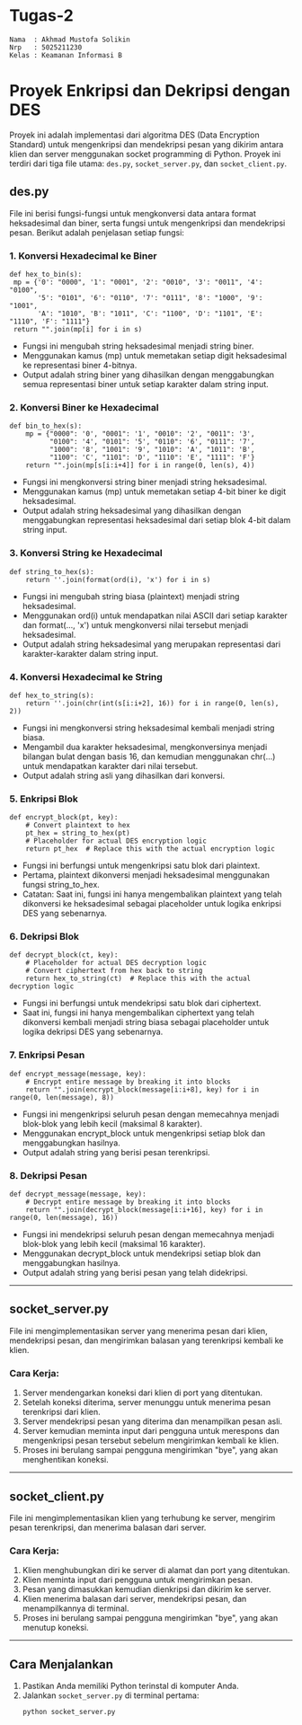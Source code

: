 # Tugas-2

```
Nama  : Akhmad Mustofa Solikin
Nrp   : 5025211230
Kelas : Keamanan Informasi B
```

# Proyek Enkripsi dan Dekripsi dengan DES

Proyek ini adalah implementasi dari algoritma DES (Data Encryption Standard) untuk mengenkripsi dan mendekripsi pesan yang dikirim antara klien dan server menggunakan socket programming di Python. Proyek ini terdiri dari tiga file utama: `des.py`, `socket_server.py`, dan `socket_client.py`.


## des.py

File ini berisi fungsi-fungsi untuk mengkonversi data antara format heksadesimal dan biner, serta fungsi untuk mengenkripsi dan mendekripsi pesan. Berikut adalah penjelasan setiap fungsi:

### 1. Konversi Hexadecimal ke Biner

   ```
   def hex_to_bin(s):
    mp = {'0': "0000", '1': "0001", '2': "0010", '3': "0011", '4': "0100",
          '5': "0101", '6': "0110", '7': "0111", '8': "1000", '9': "1001",
          'A': "1010", 'B': "1011", 'C': "1100", 'D': "1101", 'E': "1110", 'F': "1111"}
    return "".join(mp[i] for i in s)
   ```

   - Fungsi ini mengubah string heksadesimal menjadi string biner.
   - Menggunakan kamus (mp) untuk memetakan setiap digit heksadesimal ke representasi biner 4-bitnya.
   - Output adalah string biner yang dihasilkan dengan menggabungkan semua representasi biner untuk setiap karakter dalam string input.

### 2. Konversi Biner ke Hexadecimal
   
```
def bin_to_hex(s):
    mp = {"0000": '0', "0001": '1', "0010": '2', "0011": '3',
          "0100": '4', "0101": '5', "0110": '6', "0111": '7',
          "1000": '8', "1001": '9', "1010": 'A', "1011": 'B',
          "1100": 'C', "1101": 'D', "1110": 'E', "1111": 'F'}
    return "".join(mp[s[i:i+4]] for i in range(0, len(s), 4))
```
   - Fungsi ini mengkonversi string biner menjadi string heksadesimal.
   - Menggunakan kamus (mp) untuk memetakan setiap 4-bit biner ke digit heksadesimal.
   - Output adalah string heksadesimal yang dihasilkan dengan menggabungkan representasi heksadesimal dari setiap blok 4-bit dalam string input.
     
### 3. Konversi String ke Hexadecimal

```
def string_to_hex(s):
    return ''.join(format(ord(i), 'x') for i in s)
```
   - Fungsi ini mengubah string biasa (plaintext) menjadi string heksadesimal.
   - Menggunakan ord(i) untuk mendapatkan nilai ASCII dari setiap karakter dan format(..., 'x') untuk mengkonversi nilai tersebut menjadi heksadesimal.
   - Output adalah string heksadesimal yang merupakan representasi dari karakter-karakter dalam string input.
     
### 4. Konversi Hexadecimal ke String

```
def hex_to_string(s):
    return ''.join(chr(int(s[i:i+2], 16)) for i in range(0, len(s), 2))
```
   - Fungsi ini mengkonversi string heksadesimal kembali menjadi string biasa.
   - Mengambil dua karakter heksadesimal, mengkonversinya menjadi bilangan bulat dengan basis 16, dan kemudian menggunakan chr(...) untuk mendapatkan karakter dari nilai tersebut.
   - Output adalah string asli yang dihasilkan dari konversi.
     
### 5. Enkripsi Blok
```
def encrypt_block(pt, key):
    # Convert plaintext to hex
    pt_hex = string_to_hex(pt)
    # Placeholder for actual DES encryption logic
    return pt_hex  # Replace this with the actual encryption logic
```
   - Fungsi ini berfungsi untuk mengenkripsi satu blok dari plaintext.
   - Pertama, plaintext dikonversi menjadi heksadesimal menggunakan fungsi string_to_hex.
   - Catatan: Saat ini, fungsi ini hanya mengembalikan plaintext yang telah dikonversi ke heksadesimal sebagai placeholder untuk logika enkripsi DES yang sebenarnya.
     
### 6. Dekripsi Blok

```
def decrypt_block(ct, key):
    # Placeholder for actual DES decryption logic
    # Convert ciphertext from hex back to string
    return hex_to_string(ct)  # Replace this with the actual decryption logic
```
   - Fungsi ini berfungsi untuk mendekripsi satu blok dari ciphertext.
   - Saat ini, fungsi ini hanya mengembalikan ciphertext yang telah dikonversi kembali menjadi string biasa sebagai placeholder untuk logika dekripsi DES yang sebenarnya.
     
### 7. Enkripsi Pesan
```
def encrypt_message(message, key):
    # Encrypt entire message by breaking it into blocks
    return "".join(encrypt_block(message[i:i+8], key) for i in range(0, len(message), 8))
```
   - Fungsi ini mengenkripsi seluruh pesan dengan memecahnya menjadi blok-blok yang lebih kecil (maksimal 8 karakter).
   - Menggunakan encrypt_block untuk mengenkripsi setiap blok dan menggabungkan hasilnya.
   - Output adalah string yang berisi pesan terenkripsi.
     
### 8. Dekripsi Pesan
```
def decrypt_message(message, key):
    # Decrypt entire message by breaking it into blocks
    return "".join(decrypt_block(message[i:i+16], key) for i in range(0, len(message), 16))
```
   - Fungsi ini mendekripsi seluruh pesan dengan memecahnya menjadi blok-blok yang lebih kecil (maksimal 16 karakter).
   - Menggunakan decrypt_block untuk mendekripsi setiap blok dan menggabungkan hasilnya.
   - Output adalah string yang berisi pesan yang telah didekripsi.

---

## socket_server.py

File ini mengimplementasikan server yang menerima pesan dari klien, mendekripsi pesan, dan mengirimkan balasan yang terenkripsi kembali ke klien.

### Cara Kerja:
1. Server mendengarkan koneksi dari klien di port yang ditentukan.
2. Setelah koneksi diterima, server menunggu untuk menerima pesan terenkripsi dari klien.
3. Server mendekripsi pesan yang diterima dan menampilkan pesan asli.
4. Server kemudian meminta input dari pengguna untuk merespons dan mengenkripsi pesan tersebut sebelum mengirimkan kembali ke klien.
5. Proses ini berulang sampai pengguna mengirimkan "bye", yang akan menghentikan koneksi.

---

## socket_client.py

File ini mengimplementasikan klien yang terhubung ke server, mengirim pesan terenkripsi, dan menerima balasan dari server.

### Cara Kerja:
1. Klien menghubungkan diri ke server di alamat dan port yang ditentukan.
2. Klien meminta input dari pengguna untuk mengirimkan pesan.
3. Pesan yang dimasukkan kemudian dienkripsi dan dikirim ke server.
4. Klien menerima balasan dari server, mendekripsi pesan, dan menampilkannya di terminal.
5. Proses ini berulang sampai pengguna mengirimkan "bye", yang akan menutup koneksi.

---

## Cara Menjalankan

1. Pastikan Anda memiliki Python terinstal di komputer Anda.
2. Jalankan `socket_server.py` di terminal pertama:
   ```bash
   python socket_server.py
